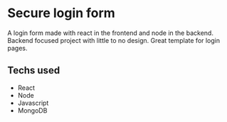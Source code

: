 # Secure login form
A login form made with react in the frontend and node in the backend.
Backend focused project with little to no design. Great template for login pages.

## Techs used
* React
* Node
* Javascript
* MongoDB
